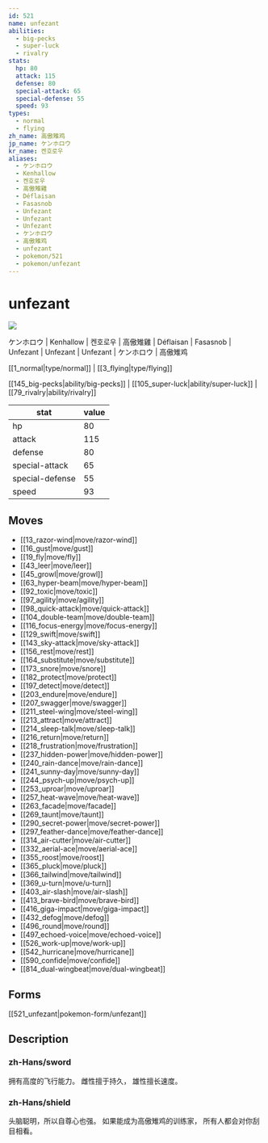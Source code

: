 ```yaml
---
id: 521
name: unfezant
abilities:
  - big-pecks
  - super-luck
  - rivalry
stats:
  hp: 80
  attack: 115
  defense: 80
  special-attack: 65
  special-defense: 55
  speed: 93
types:
  - normal
  - flying
zh_name: 高傲雉鸡
jp_name: ケンホロウ
kr_name: 켄호로우
aliases:
  - ケンホロウ
  - Kenhallow
  - 켄호로우
  - 高傲雉雞
  - Déflaisan
  - Fasasnob
  - Unfezant
  - Unfezant
  - Unfezant
  - ケンホロウ
  - 高傲雉鸡
  - unfezant
  - pokemon/521
  - pokemon/unfezant
---
```

# unfezant

![](https://raw.githubusercontent.com/PokeAPI/sprites/master/sprites/pokemon/521.png)

ケンホロウ | Kenhallow | 켄호로우 | 高傲雉雞 | Déflaisan | Fasasnob | Unfezant | Unfezant | Unfezant | ケンホロウ | 高傲雉鸡

[[1_normal|type/normal]] | [[3_flying|type/flying]]

[[145_big-pecks|ability/big-pecks]] | [[105_super-luck|ability/super-luck]] | [[79_rivalry|ability/rivalry]]

|stat|value|
|---|---|
|hp|80|
|attack|115|
|defense|80|
|special-attack|65|
|special-defense|55|
|speed|93|


## Moves

- [[13_razor-wind|move/razor-wind]]
- [[16_gust|move/gust]]
- [[19_fly|move/fly]]
- [[43_leer|move/leer]]
- [[45_growl|move/growl]]
- [[63_hyper-beam|move/hyper-beam]]
- [[92_toxic|move/toxic]]
- [[97_agility|move/agility]]
- [[98_quick-attack|move/quick-attack]]
- [[104_double-team|move/double-team]]
- [[116_focus-energy|move/focus-energy]]
- [[129_swift|move/swift]]
- [[143_sky-attack|move/sky-attack]]
- [[156_rest|move/rest]]
- [[164_substitute|move/substitute]]
- [[173_snore|move/snore]]
- [[182_protect|move/protect]]
- [[197_detect|move/detect]]
- [[203_endure|move/endure]]
- [[207_swagger|move/swagger]]
- [[211_steel-wing|move/steel-wing]]
- [[213_attract|move/attract]]
- [[214_sleep-talk|move/sleep-talk]]
- [[216_return|move/return]]
- [[218_frustration|move/frustration]]
- [[237_hidden-power|move/hidden-power]]
- [[240_rain-dance|move/rain-dance]]
- [[241_sunny-day|move/sunny-day]]
- [[244_psych-up|move/psych-up]]
- [[253_uproar|move/uproar]]
- [[257_heat-wave|move/heat-wave]]
- [[263_facade|move/facade]]
- [[269_taunt|move/taunt]]
- [[290_secret-power|move/secret-power]]
- [[297_feather-dance|move/feather-dance]]
- [[314_air-cutter|move/air-cutter]]
- [[332_aerial-ace|move/aerial-ace]]
- [[355_roost|move/roost]]
- [[365_pluck|move/pluck]]
- [[366_tailwind|move/tailwind]]
- [[369_u-turn|move/u-turn]]
- [[403_air-slash|move/air-slash]]
- [[413_brave-bird|move/brave-bird]]
- [[416_giga-impact|move/giga-impact]]
- [[432_defog|move/defog]]
- [[496_round|move/round]]
- [[497_echoed-voice|move/echoed-voice]]
- [[526_work-up|move/work-up]]
- [[542_hurricane|move/hurricane]]
- [[590_confide|move/confide]]
- [[814_dual-wingbeat|move/dual-wingbeat]]

## Forms



[[521_unfezant|pokemon-form/unfezant]]

## Description

### zh-Hans/sword

拥有高度的飞行能力。
雌性擅于持久，
雄性擅长速度。

### zh-Hans/shield

头脑聪明，所以自尊心也强。
如果能成为高傲雉鸡的训练家，
所有人都会对你刮目相看。

